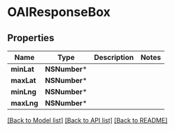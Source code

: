 # OAIResponseBox

## Properties
Name | Type | Description | Notes
------------ | ------------- | ------------- | -------------
**minLat** | **NSNumber*** |  | 
**maxLat** | **NSNumber*** |  | 
**minLng** | **NSNumber*** |  | 
**maxLng** | **NSNumber*** |  | 

[[Back to Model list]](../README.md#documentation-for-models) [[Back to API list]](../README.md#documentation-for-api-endpoints) [[Back to README]](../README.md)



